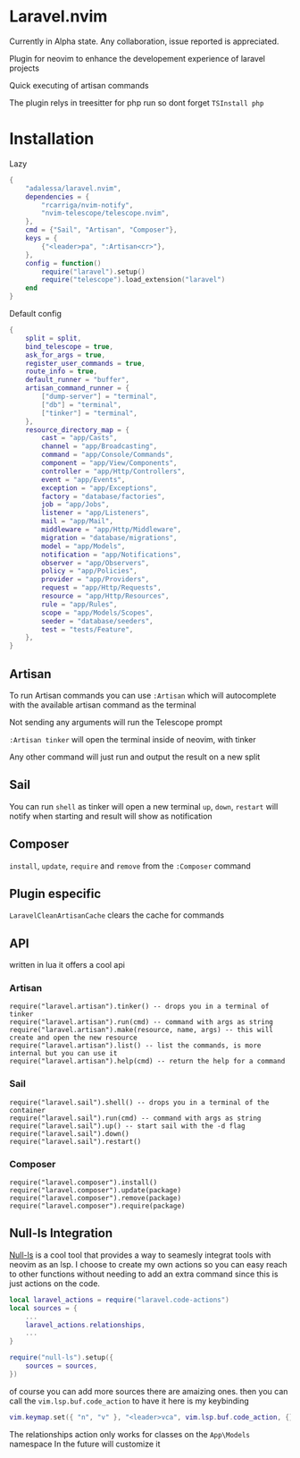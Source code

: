 # Laravel.nvim

Currently in Alpha state. Any collaboration, issue reported is appreciated.

Plugin for neovim to enhance the developement experience of laravel projects

Quick executing of artisan commands

The plugin relys in treesitter for php run so dont forget `TSInstall php`

# Installation
Lazy
```lua
{
    "adalessa/laravel.nvim",
    dependencies = {
        "rcarriga/nvim-notify",
        "nvim-telescope/telescope.nvim",
    },
    cmd = {"Sail", "Artisan", "Composer"},
    keys = {
        {"<leader>pa", ":Artisan<cr>"},
    },
    config = function()
        require("laravel").setup()
        require("telescope").load_extension("laravel")
    end
}
```

Default config
```lua
{
    split = split,
    bind_telescope = true,
    ask_for_args = true,
    register_user_commands = true,
    route_info = true,
    default_runner = "buffer",
    artisan_command_runner = {
        ["dump-server"] = "terminal",
        ["db"] = "terminal",
        ["tinker"] = "terminal",
    },
    resource_directory_map = {
        cast = "app/Casts",
        channel = "app/Broadcasting",
        command = "app/Console/Commands",
        component = "app/View/Components",
        controller = "app/Http/Controllers",
        event = "app/Events",
        exception = "app/Exceptions",
        factory = "database/factories",
        job = "app/Jobs",
        listener = "app/Listeners",
        mail = "app/Mail",
        middleware = "app/Http/Middleware",
        migration = "database/migrations",
        model = "app/Models",
        notification = "app/Notifications",
        observer = "app/Observers",
        policy = "app/Policies",
        provider = "app/Providers",
        request = "app/Http/Requests",
        resource = "app/Http/Resources",
        rule = "app/Rules",
        scope = "app/Models/Scopes",
        seeder = "database/seeders",
        test = "tests/Feature",
    },
}
```


## Artisan
To run Artisan commands you can use `:Artisan` which will autocomplete with the available
artisan command as the terminal

Not sending any arguments will run the Telescope prompt

`:Artisan tinker` will open the terminal inside of neovim, with tinker

Any other command will just run and output the result on a new split

## Sail
You can run `shell` as tinker will open a new terminal
`up`, `down`, `restart` will notify when starting and result will show as notification


## Composer
`install`, `update`, `require` and `remove` from the `:Composer` command

## Plugin especific
`LaravelCleanArtisanCache` clears the cache for commands

## API
written in lua it offers a cool api

### Artisan
```
require("laravel.artisan").tinker() -- drops you in a terminal of tinker
require("laravel.artisan").run(cmd) -- command with args as string
require("laravel.artisan").make(resource, name, args) -- this will create and open the new resource
require("laravel.artisan").list() -- list the commands, is more internal but you can use it
require("laravel.artisan").help(cmd) -- return the help for a command
```

### Sail
```
require("laravel.sail").shell() -- drops you in a terminal of the container
require("laravel.sail").run(cmd) -- command with args as string
require("laravel.sail").up() -- start sail with the -d flag
require("laravel.sail").down()
require("laravel.sail").restart()
```


### Composer
```
require("laravel.composer").install()
require("laravel.composer").update(package)
require("laravel.composer").remove(package)
require("laravel.composer").require(package)
```

## Null-ls Integration
[Null-ls](https://github.com/jose-elias-alvarez/null-ls.nvim) is a cool tool that provides
a way to seamesly integrat tools with neovim as an lsp.
I choose to create my own actions so you can easy reach to other functions without needing to add an
extra command since this is just actions on the code.

```lua
local laravel_actions = require("laravel.code-actions")
local sources = {
    ...
    laravel_actions.relationships,
    ...
}

require("null-ls").setup({
    sources = sources,
})
```
of course you can add more sources there are amaizing ones.
then you can call the `vim.lsp.buf.code_action` to have it
here is my keybinding
```lua
vim.keymap.set({ "n", "v" }, "<leader>vca", vim.lsp.buf.code_action, {})
```

The relationships action only works for classes on the `App\Models` namespace
In the future will customize it

